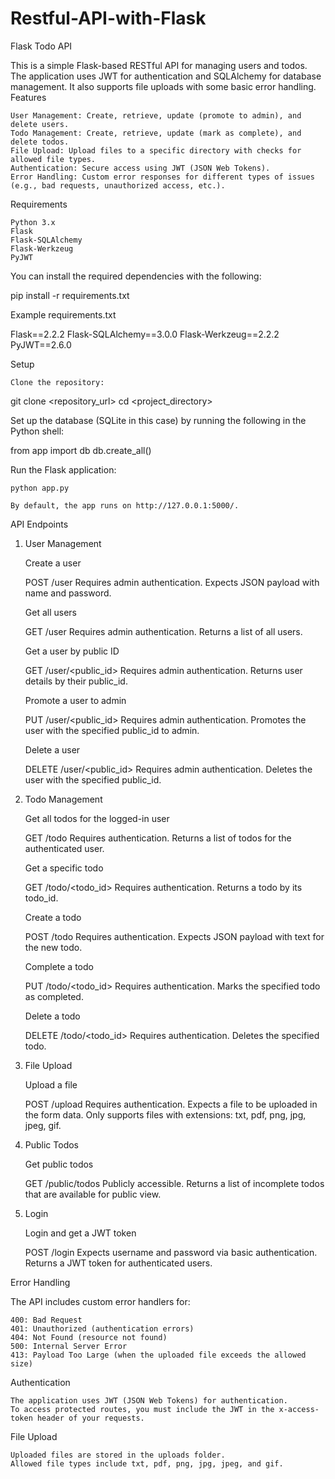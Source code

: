 # Restful-API-with-Flask

Flask Todo API

This is a simple Flask-based RESTful API for managing users and todos. The application uses JWT for authentication and SQLAlchemy for database management. It also supports file uploads with some basic error handling.
Features

    User Management: Create, retrieve, update (promote to admin), and delete users.
    Todo Management: Create, retrieve, update (mark as complete), and delete todos.
    File Upload: Upload files to a specific directory with checks for allowed file types.
    Authentication: Secure access using JWT (JSON Web Tokens).
    Error Handling: Custom error responses for different types of issues (e.g., bad requests, unauthorized access, etc.).

Requirements

    Python 3.x
    Flask
    Flask-SQLAlchemy
    Flask-Werkzeug
    PyJWT

You can install the required dependencies with the following:

pip install -r requirements.txt

Example requirements.txt

Flask==2.2.2
Flask-SQLAlchemy==3.0.0
Flask-Werkzeug==2.2.2
PyJWT==2.6.0

Setup

    Clone the repository:

git clone <repository_url>
cd <project_directory>

Set up the database (SQLite in this case) by running the following in the Python shell:

from app import db
db.create_all()

Run the Flask application:

    python app.py

    By default, the app runs on http://127.0.0.1:5000/.

API Endpoints
1. User Management

    Create a user

    POST /user
        Requires admin authentication.
        Expects JSON payload with name and password.

    Get all users

    GET /user
        Requires admin authentication.
        Returns a list of all users.

    Get a user by public ID

    GET /user/<public_id>
        Requires admin authentication.
        Returns user details by their public_id.

    Promote a user to admin

    PUT /user/<public_id>
        Requires admin authentication.
        Promotes the user with the specified public_id to admin.

    Delete a user

    DELETE /user/<public_id>
        Requires admin authentication.
        Deletes the user with the specified public_id.

2. Todo Management

    Get all todos for the logged-in user

    GET /todo
        Requires authentication.
        Returns a list of todos for the authenticated user.

    Get a specific todo

    GET /todo/<todo_id>
        Requires authentication.
        Returns a todo by its todo_id.

    Create a todo

    POST /todo
        Requires authentication.
        Expects JSON payload with text for the new todo.

    Complete a todo

    PUT /todo/<todo_id>
        Requires authentication.
        Marks the specified todo as completed.

    Delete a todo

    DELETE /todo/<todo_id>
        Requires authentication.
        Deletes the specified todo.

3. File Upload

    Upload a file

    POST /upload
        Requires authentication.
        Expects a file to be uploaded in the form data.
        Only supports files with extensions: txt, pdf, png, jpg, jpeg, gif.

4. Public Todos

    Get public todos

    GET /public/todos
        Publicly accessible.
        Returns a list of incomplete todos that are available for public view.

5. Login

    Login and get a JWT token

    POST /login
        Expects username and password via basic authentication.
        Returns a JWT token for authenticated users.

Error Handling

The API includes custom error handlers for:

    400: Bad Request
    401: Unauthorized (authentication errors)
    404: Not Found (resource not found)
    500: Internal Server Error
    413: Payload Too Large (when the uploaded file exceeds the allowed size)

Authentication

    The application uses JWT (JSON Web Tokens) for authentication.
    To access protected routes, you must include the JWT in the x-access-token header of your requests.

File Upload

    Uploaded files are stored in the uploads folder.
    Allowed file types include txt, pdf, png, jpg, jpeg, and gif.
 
